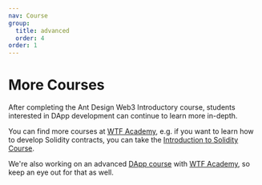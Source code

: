 ```yaml
---
nav: Course
group:
  title: advanced
  order: 4
order: 1
---
```


# More Courses

After completing the Ant Design Web3 Introductory course, students interested in DApp development can continue to learn more in-depth.

You can find more courses at [WTF Academy](https://www.wtf.academy/), e.g. if you want to learn how to develop Solidity contracts, you can take the [Introduction to Solidity Course](https://www.wtf.academy/solidity-start).

We're also working on an advanced [DApp course](https://github.com/WTFAcademy/WTF-Dapp) with [WTF Academy](https://www.wtf.academy/), so keep an eye out for that as well.

